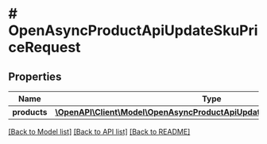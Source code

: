 # # OpenAsyncProductApiUpdateSkuPriceRequest

## Properties

Name | Type | Description | Notes
------------ | ------------- | ------------- | -------------
**products** | [**\OpenAPI\Client\Model\OpenAsyncProductApiUpdateSkuPriceRequestProduct[]**](OpenAsyncProductApiUpdateSkuPriceRequestProduct.md) |  | [optional]

[[Back to Model list]](../../README.md#models) [[Back to API list]](../../README.md#endpoints) [[Back to README]](../../README.md)
